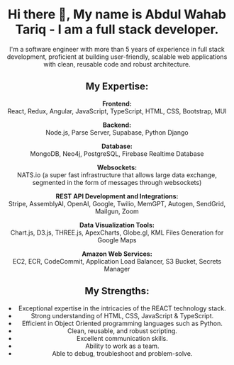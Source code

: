 <!-- Markdown README -->

<div align="center">

# Hi there 👋, My name is Abdul Wahab Tariq - I am a full stack developer.

I'm a software engineer with more than 5 years of experience in full stack development, proficient at building user-friendly, scalable web applications with clean, reusable code and robust architecture.

## My Expertise:

**Frontend:**  
React, Redux, Angular, JavaScript, TypeScript, HTML, CSS, Bootstrap, MUI

**Backend:**  
Node.js, Parse Server, Supabase, Python Django

**Database:**  
MongoDB, Neo4j, PostgreSQL, Firebase Realtime Database

**Websockets:**  
NATS.io (a super fast infrastructure that allows large data exchange, segmented in the form of messages through websockets)

**REST API Development and Integrations:**  
Stripe, AssemblyAI, OpenAI, Google, Twilio, MemGPT, Autogen, SendGrid, Mailgun, Zoom

**Data Visualization Tools:**  
Chart.js, D3.js, THREE.js, ApexCharts, Globe.gl, KML Files Generation for Google Maps

**Amazon Web Services:**  
EC2, ECR, CodeCommit, Application Load Balancer, S3 Bucket, Secrets Manager

## My Strengths:

- Exceptional expertise in the intricacies of the REACT technology stack.
- Strong understanding of HTML, CSS, JavaScript & TypeScript.
- Efficient in Object Oriented programming languages such as Python.
- Clean, reusable, and robust scripting.
- Excellent communication skills.
- Ability to work as a team.
- Able to debug, troubleshoot and problem-solve.

<!--
🔭 I’m currently working on ...
🌱 I’m currently learning ...
👯 I’m looking to collaborate on ...
🤔 I’m looking for help with ...
💬 Ask me about ...
📫 How to reach me: ...
😄 Pronouns: ...
⚡ Fun fact: ...
-->

</div>
